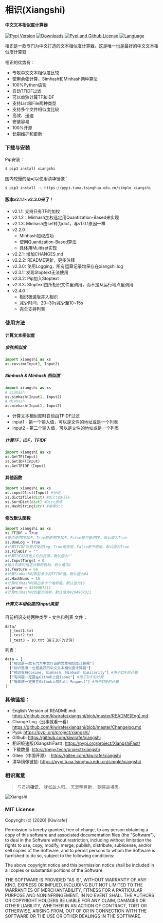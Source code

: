 # 相识(Xiangshi)

#### 中文文本相似度计算器
[![Pypi Version](https://img.shields.io/pypi/v/xiangshi?label=Pypi%20Version)](https://img.shields.io/pypi/v/xiangshi)
[![Downloads](https://pepy.tech/badge/xiangshi)](https://pepy.tech/project/xiangshi)
[![Pypi and Github License](https://img.shields.io/pypi/l/xiangshi?label=Pypi%20and%20Github%20License)](https://img.shields.io/github/license/kiwirafe/xiangshi)
[![Language](https://img.shields.io/github/languages/top/kiwirafe/xiangshi)](https://github.com/kiwirafe/xiangshi)

相识是一款专门为中文打造的文本相似度计算器。这是唯一也是最好的中文文本相似度计算器

相识的优势有：
  - 专攻中文文本相似度比较
  - 使用余弦计算，Simhash和Minhash两种算法
  - 100%Python语言
  - 自动TFIDF过滤
  - 可以单独计算TF和IDF
  - 支持List和File两种类型
  - 支持多个文件相似度比较
  - 高效、迅速
  - 安装容易
  - 100%开源
  - 长期维护和更新

### 下载与安装
Pip安装：
```sh
$ pip3 install xiangshi
```
国内较慢的话可以使用清华镜像：
```sh
$ pip3 install -i https://pypi.tuna.tsinghua.edu.cn/simple xiangshi
```

#### 版本v2.1.1~v2.3.0来了！
  - v2.1.1: 支持只有TF的加权
  - v2.1.2：Minhash加权选定用Quantization-Based来实现
  - v2.1.3: Minhash由set转为dict，与v1.0.1原因一样
  - v2.2.0：
    - Minhash加权成功
    - 使用Quantization-Based算法
    - 具体用Multiset实现
  - v2.2.1: 增加CHANGES.md
  - v2.2.2: README更新，更多注释
  - v2.3.0: 使用Logging，所有运算记录均保存在xiangshi.log
  - v2.3.1: 发现Stoptext无法使用
  - v2.3.2: Pip加入Stoptext
  - v2.3.3: Stoptext由所相识文件里调用，而不是从运行地点里调用
  - v2.4.0：
    - 相识极速版并入相识
    - 减少时间，20~30s减少至10~15s
    - 完全支持列表

### 使用方法
#### 计算文本相似度
##### 余弦相似度
```python
import xiangshi as xs
xs.cossim(Input1, Input2)
```
##### Simhash & Minhash 相似度
```python
import xiangshi as xs
# Simhash
xs.simhash(Input1, Input2)
# Minhash
xs.minhash(Input1, Input2)
```
 - 计算文本相似度时自动由TFIDF过滤
 - Input1 - 第一个输入值，可以是文件的地址或是一个列表
 - Input2 - 第二个输入值，可以是文件的地址或是一个列表

##### 计算TF，IDF，TFIDF
```python
import xiangshi as xs
xs.GetTF(Input)
xs.GetIDF(Input)
xs.GetTFIDF（Input)
```
#### 其他函数
```python
import xiangshi as xs
xs.input2list(Input) #分词
xs.dict2file(dict) #Dict到File
xs.SortDict(dict) #Dict排序
xs.HashString(str) #哈希Str
```

#### 修改默认函数
```python
import xiangshi as xs
xs.TFIDF = True 
#是否使用TFIDF，True是使用TFIDF，False是只是用TF。默认值为True
xs.UseLog = True
#计算TFIDF时是否使用log，True是使用，False是不使用。默认值为True
xs.FileDir = ""
#计算IDF时其他文件的目录。默认值为""
xs.InputTarget = 0
#输入列表时指定计算的目标。默认值为1
xs.feature = 64
#计算Simhash时取前多少的TFIDF值。默认值为64
xs.HashNums = 16
#计算Minhash时算出多少个哈希值。默认值为16
xs.prime = 4294967311
#计算Minhash时的最大哈希。默认值为4294967311
```

##### 计算文本相似度的Input类型
目前相识支持两种类型 - 文件和列表
文件：
```
data/
  |_test1.txt
  |_test2.txt
  |_test3 ~ 10.txt（用于IDF的计算）
```
列表：
```py
data = [
  ["相识是一款专门为中文打造的文本相似度计算器"]
  ["相识是唯一也是最好的中文文本相似度计算器"]
  ["相识支持Cosine, Simhash, Minhash Similarity"] #用于IDF的计算
  ["有问题一定要在Github上提Issue"] #用于IDF的计算
  ["有改进一定要在Github上提Pull Request"] #用于IDF的计算
]
```

### 其他链接：
  - English Version of README.md:
  https://github.com/kiwirafe/xiangshi/blob/master/README(Eng).md
  - Change Log（没事就看一看）
  https://github.com/kiwirafe/xiangshi/blob/master/Changelog.md
  - Pypi: 
  https://pypi.org/project/xiangshi/
  - Github:
  https://github.com/kiwirafe/xiangshi
  - 相识极速版(XiangshiFast):
  https://pypi.org/project/XiangshiFast/
  - 下载数量:
  https://pepy.tech/project/xiangshi
  - Gitee（中国开源）:
  https://gitee.com/kiwirafe/xiangshi
  - 清华镜像链接:
  https://pypi.tuna.tsinghua.edu.cn/simple/xiangshi/

### 相识寓意
>与君初**相识**，
犹如故人归。
天涯明月新，
朝暮最相思。

![Xiangshi](https://imgur.com/zoAnNfx.jpg)

### MIT License
Copyright (c) [2020] [Kiwirafe]

Permission is hereby granted, free of charge, to any person obtaining a copy
of this software and associated documentation files (the "Software"), to deal
in the Software without restriction, including without limitation the rights
to use, copy, modify, merge, publish, distribute, sublicense, and/or sell
copies of the Software, and to permit persons to whom the Software is
furnished to do so, subject to the following conditions:

The above copyright notice and this permission notice shall be included in all
copies or substantial portions of the Software.

THE SOFTWARE IS PROVIDED "AS IS", WITHOUT WARRANTY OF ANY KIND, EXPRESS OR
IMPLIED, INCLUDING BUT NOT LIMITED TO THE WARRANTIES OF MERCHANTABILITY,
FITNESS FOR A PARTICULAR PURPOSE AND NONINFRINGEMENT. IN NO EVENT SHALL THE
AUTHORS OR COPYRIGHT HOLDERS BE LIABLE FOR ANY CLAIM, DAMAGES OR OTHER
LIABILITY, WHETHER IN AN ACTION OF CONTRACT, TORT OR OTHERWISE, ARISING FROM,
OUT OF OR IN CONNECTION WITH THE SOFTWARE OR THE USE OR OTHER DEALINGS IN THE
SOFTWARE.
